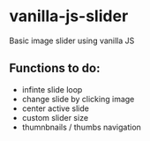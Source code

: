 # vanilla-js-slider
Basic image slider using vanilla JS

## Functions to do:
* infinte slide loop
* change slide by clicking image
* center active slide
* custom slider size
* thumnbnails / thumbs navigation
